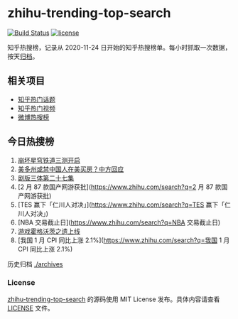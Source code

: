 # zhihu-trending-top-search

[![Build Status](https://github.com/justjavac/zhihu-trending-top-search/workflows/ci/badge.svg?branch=main)](https://github.com/justjavac/zhihu-trending-top-search/actions)
[![license](https://img.shields.io/github/license/justjavac/zhihu-trending-top-search)](https://github.com/justjavac/zhihu-trending-top-search/blob/main/LICENSE)

知乎热搜榜，记录从 2020-11-24
日开始的知乎热搜榜单。每小时抓取一次数据，按天[归档](./archives)。

## 相关项目

- [知乎热门话题](https://github.com/justjavac/zhihu-trending-hot-questions)
- [知乎热门视频](https://github.com/justjavac/zhihu-trending-hot-video)
- [微博热搜榜](https://github.com/justjavac/weibo-trending-hot-search)

## 今日热搜榜

<!-- BEGIN -->
<!-- 最后更新时间 Sat Feb 11 2023 14:09:13 GMT+0800 (China Standard Time) -->

1. [崩坏星穹铁道三测开启](https://www.zhihu.com/search?q=崩坏星穹铁道三测开启)
1. [美多州或禁中国人在美买房？中方回应](https://www.zhihu.com/search?q=美多州或禁中国人在美买房？中方回应)
1. [剧版三体第二十七集](https://www.zhihu.com/search?q=剧版三体第二十七集)
1. [2 月 87 款国产网游获批](https://www.zhihu.com/search?q=2 月 87
   款国产网游获批)
1. [TES 赢下「仁川人对决」](https://www.zhihu.com/search?q=TES
   赢下「仁川人对决」)
1. [NBA 交易截止日](https://www.zhihu.com/search?q=NBA 交易截止日)
1. [游戏霍格沃茨之遗上线](https://www.zhihu.com/search?q=游戏霍格沃茨之遗上线)
1. [我国 1 月 CPI 同比上涨 2.1%](https://www.zhihu.com/search?q=我国 1 月 CPI
   同比上涨 2.1%)

<!-- END -->

历史归档 [./archives](./archives)

### License

[zhihu-trending-top-search](https://github.com/justjavac/zhihu-trending-top-search)
的源码使用 MIT License 发布。具体内容请查看 [LICENSE](./LICENSE) 文件。
